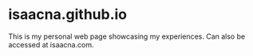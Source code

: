 # isaacna.github.io
This is my personal web page showcasing my experiences. Can also be accessed at isaacna.com. 
